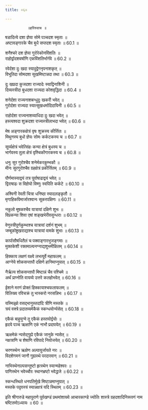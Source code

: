 ```yaml
---
title: ०६०

---
```

              ॥हरिरुवाच ॥  
षडादित्ये दशा ज्ञेया सोमे पञ्चदश स्मृताः ॥  
अष्टावङ्गारके चैव बुधै सप्तदश स्मृताः ॥ 60.1 ॥  
  
शनैश्चरे दश ज्ञेया गुरोरेकोनविंशतिः ॥  
राहोर्द्वादशवर्षाणि एकविंशतिर्भार्गवे ॥ 60.2 ॥  
  
रवेर्दशा दुः खदा स्यादुद्वेगनृपनाशकृत् ॥  
विभूतिदा सोमदशा सुखमिष्टान्नदा तथा ॥ 60.3 ॥  
  
दुः खप्रदा कुजदशा राज्यादेः स्याद्विनाशिनी ॥  
दिव्यस्त्रीदा बुधदशा राज्यदा कोशवृद्धिदा ॥ 60.4 ॥  
  
शनेर्दशा राज्यनाशबन्धुदुः खकरी भवेत् ॥  
गुरोर्दशा राज्यदा स्यात्सुखधर्मादिदायिनी ॥ 60.5 ॥  
  
राहोर्दशा राज्यनाशव्याधिदा दुः खदा भवेत् ॥  
हस्त्यश्वदा शुक्रदशा राज्यस्त्रीलाभदा भवेत् ॥ 60.6 ॥  
  
मेष अङ्गारकक्षेत्रं वृषः शुक्रस्य कीर्त्तितः ॥  
मिथुनस्य बुधो ज्ञेयः सोमः कर्कटकस्य च ॥ 60.7 ॥  
  
सूर्य्यक्षेत्रं भवेत्सिंहः कन्या क्षेत्रं बुधस्य च ॥  
भार्गवस्य तुला क्षेत्रं वृश्चिकोंगारकस्य च ॥ 60.8 ॥  
  
धनुः सुर गुरोश्चैव शनेर्मकरकुम्भकौ ॥  
मीनः सुरगुरोश्चैव ग्रहक्षेत्रं प्रकीर्त्तितम् ॥ 60.9 ॥  
  
पौर्णमास्याद्वयं तत्र पूर्वाषाढाद्वयं भवेत् ॥  
द्विराषाढः स विज्ञेयो विष्णुः स्वपिति कर्कटे ॥ 60.10 ॥  
  
अश्विनी रेवती चित्रा धनिष्ठा स्यादलङ्कृतौ ॥  
मृगाहिकपिमार्जारश्वानः सूकरपक्षिणः ॥ 60.11 ॥  
  
नकुलो मूषकश्चैव यात्रायां दक्षिणे शुभः ॥  
विप्रकन्या शिवा एषां शङ्खभेरीवसुन्धराः ॥ 60.12 ॥  
  
वेणुस्त्रीपूर्णकुम्भाश्च यात्रायां दर्शनं शुभम् ॥  
जम्बूकोष्ट्रखराद्याश्च यात्रायां वामके शुभाः ॥ 60.13 ॥  
  
कार्पासौषधितैलं च पक्वाङ्गारभुजङ्गमाः ॥  
मुक्तकेशी रक्तमाल्यनग्नाद्यशुभमीक्षितम् ॥ 60.14 ॥  
  
हिक्काय लक्षणं वक्ष्ये लभत्पूर्वे महाफलम् ॥  
आग्नेये शोकसन्तापौ दक्षिणे हानिमाप्नुयात् ॥ 60.15 ॥  
  
नैर्ऋत्य शोकसन्तापौ मिष्टान्नं चैव पश्चिमे ॥  
अर्थं प्राप्नोति वायव्ये उत्तरे कलहोभवेत् ॥ 60.16 ॥  
  
ईशाने मरणं प्रोक्तं हिक्कायाश्चफलाफलम् ॥  
विलिख्य रविचक्रं तु भास्करो नरसन्निभः ॥ 60.17 ॥  
  
यस्मिन्नृक्षे वसद्भानुस्तदांदि त्रीणि मस्तके ॥  
त्रयं वक्त्रे प्रदातव्यमेकैकं स्कन्धयोर्न्यसेत् ॥ 60.18 ॥  
  
एकैकं बाहुयुग्मे तु एकैकं हस्तयोर्द्वयोः ॥  
हृदये पञ्च ऋक्षाणि एकं नाभौ प्रदापयेत् ॥ 60.19 ॥  
  
ऋक्षमेकं न्यसेद्गुह्ये एकैकं जानुके न्यसेत् ॥  
नक्षत्राणि च शेषाणि रविपादे नियोजयेत् ॥ 60.20 ॥  
  
चरणस्थेन ऋक्षेण अल्पायुर्जायते नरः ॥  
विदशेगमनं जानौ गुह्यस्थे परदारवान् ॥ 60.21 ॥  
  
नाभिस्थेनाल्पसन्तुष्टो हृत्स्थेन स्यान्महेश्वरः ॥  
पाणिस्थेन भवेच्चौरः स्थानभ्रष्टो भवेद्धजे ॥ 60.22 ॥  
  
स्कन्धस्थिते धनपतिर्मुखे मिष्टान्नमाप्नुयात् ॥  
मस्तके पदृवस्त्रं स्यान्नक्षत्रं यदि स्थितम् ॥ 60.23 ॥  
  
इति श्रीगारुडे महापुराणे पूर्वखण्डं प्रथमांशाख्ये आचारकाण्डे ज्योतिः शास्त्रे ग्रहदशादिनिरूपणं नाम षष्टितमोऽध्यायः ॥ 60 ॥